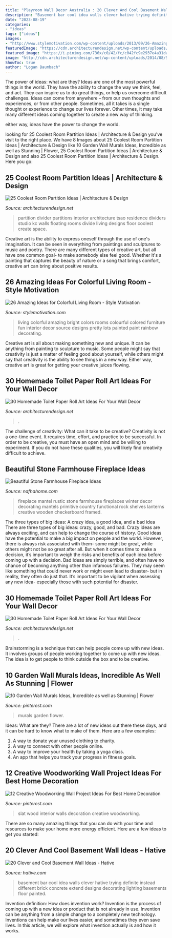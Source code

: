 ```yaml
---
title: "Playroom Wall Decor Australia : 20 Clever And Cool Basement Wall Ideas"
description: "Basement bar cool idea walls clever hative trying definite instead different brick concrete extend designs decorating lighting basements floor painted"
date: "2023-08-19"
categories:
- "ideas"
tags: ["ideas"]
images:
- "http://www.stylemotivation.com/wp-content/uploads/2013/09/26-Amazing-Ideas-for-Colorful-Living-Room-3.jpg"
featuredImage: "https://cdn.architecturendesign.net/wp-content/uploads/2015/02/AD-Toilet-Paper-Roll-Wall-Art-26.jpg"
featured_image: "https://i.pinimg.com/736x/c0/42/fc/c042fc9e2937e4a31dade7d84509f906.jpg"
image: "http://cdn.architecturendesign.net/wp-content/uploads/2014/08/559.jpg"
ShowToc: true
author: "Logan Baumbach"
---
```



The power of ideas: what are they?
Ideas are one of the most powerful things in the world. They have the ability to change the way we think, feel, and act. They can inspire us to do great things, or help us overcome difficult challenges.
Ideas can come from anywhere – from our own thoughts and experiences, or from other people. Sometimes, all it takes is a single thought or experience to change our lives forever. Other times, it may take many different ideas coming together to create a new way of thinking.

 either way, ideas have the power to change the world.

	

		
looking for 25 Coolest Room Partition Ideas | Architecture &amp; Design you've visit to the right place. We have 8 Images about 25 Coolest Room Partition Ideas | Architecture &amp; Design like 10 Garden Wall Murals Ideas, Incredible as well as Stunning | Flower, 25 Coolest Room Partition Ideas | Architecture &amp; Design and also 25 Coolest Room Partition Ideas | Architecture &amp; Design. Here you go:
		
    
## 25 Coolest Room Partition Ideas | Architecture &amp; Design

<img loading=lazy src="http://cdn.architecturendesign.net/wp-content/uploads/2014/08/559.jpg" onerror="this.onerror=null;this.src='https://tse2.mm.bing.net/th?id=OIP.ezvH4qoRj1glBCBnrbwgYgHaLH&amp;pid=15.1';" alt="25 Coolest Room Partition Ideas | Architecture &amp; Design">

_Source: architecturendesign.net_

>partition divider partitions interior architecture tsao residence dividers studio kc walls floating rooms divide living designs floor coolest create space. 

	

Creative art is the ability to express oneself through the use of one's imagination. It can be seen in everything from paintings and sculptures to music and poetry. There are many different types of creative art, but all have one common goal- to make somebody else feel good. Whether it's a painting that captures the beauty of nature or a song that brings comfort, creative art can bring about positive results.

    
## 26 Amazing Ideas For Colorful Living Room - Style Motivation

<img loading=lazy src="http://www.stylemotivation.com/wp-content/uploads/2013/09/26-Amazing-Ideas-for-Colorful-Living-Room-3.jpg" onerror="this.onerror=null;this.src='https://tse2.mm.bing.net/th?id=OIP.uI8Qa1q4XuLTyMUOtOCvZgHaFL&amp;pid=15.1';" alt="26 Amazing Ideas for Colorful Living Room - Style Motivation">

_Source: stylemotivation.com_

>living colorful amazing bright colors rooms colourful colored furniture fun interior decor source designs pretty lots painted paint rainbow decorating. 

	

Creative art is all about making something new and unique. It can be anything from painting to sculpture to music. Some people might say that creativity is just a matter of feeling good about yourself, while others might say that creativity is the ability to see things in a new way. Either way, creative art is great for getting your creative juices flowing.

    
## 30 Homemade Toilet Paper Roll Art Ideas For Your Wall Decor

<img loading=lazy src="https://cdn.architecturendesign.net/wp-content/uploads/2015/02/AD-Toilet-Paper-Roll-Wall-Art-26.jpg" onerror="this.onerror=null;this.src='https://tse2.mm.bing.net/th?id=OIP.UjbtUOZ1HfVxAFdt1TLYeAHaFB&amp;pid=15.1';" alt="30 Homemade Toilet Paper Roll Art Ideas For Your Wall Decor">

_Source: architecturendesign.net_

>. 

	

The challenge of creativity: What can it take to be creative?
Creativity is not a one-time event. It requires time, effort, and practice to be successful. In order to be creative, you must have an open mind and be willing to experiment. If you do not have these qualities, you will likely find creativity difficult to achieve.

    
## Beautiful Stone Farmhouse Fireplace Ideas

<img loading=lazy src="http://nafhahome.com/wp-content/uploads/2018/11/Beautiful-Stone-Farmhouse-Fireplace-Ideas-6.jpg" onerror="this.onerror=null;this.src='https://tse4.mm.bing.net/th?id=OIP.31P0byyL02KYR8ZP1d1T-gHaLF&amp;pid=15.1';" alt="Beautiful Stone Farmhouse Fireplace Ideas">

_Source: nafhahome.com_

>fireplace mantel rustic stone farmhouse fireplaces winter decor decorating mantels primitive country functional rock shelves lanterns creative wooden checkerboard framed. 

	

The three types of big ideas: A crazy idea, a good idea, and a bad idea
There are three types of big ideas: crazy, good, and bad. Crazy ideas are always exciting, and can help to change the course of history. Good ideas have the potential to make a big impact on people and the world. However, there is always risk associated with them- some might be great, while others might not be so great after all. But when it comes time to make a decision, it’s important to weigh the risks and benefits of each idea before coming up with a decision.
Bad Ideas are simply terrible, and often have no chance of becoming anything other than infamous failures. They may seem like something that could never work or might even lead to disaster- but in reality, they often do just that. It’s important to be vigilant when assessing any new idea- especially those with such potential for disaster.

    
## 30 Homemade Toilet Paper Roll Art Ideas For Your Wall Decor

<img loading=lazy src="https://cdn.architecturendesign.net/wp-content/uploads/2015/02/AD-Toilet-Paper-Roll-Wall-Art-11.jpg" onerror="this.onerror=null;this.src='https://tse3.mm.bing.net/th?id=OIP.iDiZqP9MLY4gKJ7a1ksGUgHaLG&amp;pid=15.1';" alt="30 Homemade Toilet Paper Roll Art Ideas For Your Wall Decor">

_Source: architecturendesign.net_

>. 

	

Brainstorming is a technique that can help people come up with new ideas. It involves groups of people working together to come up with new ideas. The idea is to get people to think outside the box and to be creative.

    
## 10 Garden Wall Murals Ideas, Incredible As Well As Stunning | Flower

<img loading=lazy src="https://i.pinimg.com/736x/c0/42/fc/c042fc9e2937e4a31dade7d84509f906.jpg" onerror="this.onerror=null;this.src='https://tse3.mm.bing.net/th?id=OIP.QaNvPYGRk5Nnr7z3-3PMnwHaJ3&amp;pid=15.1';" alt="10 Garden Wall Murals Ideas, Incredible as well as Stunning | Flower">

_Source: pinterest.com_

>murals garden flower. 

	

Ideas: What are they?
There are a lot of new ideas out there these days, and it can be hard to know what to make of them. Here are a few examples:
1. A way to donate your unused clothing to charity.
2. A way to connect with other people online.
3. A way to improve your health by taking a yoga class.
4. An app that helps you track your progress in fitness goals.

    
## 12 Creative Woodworking Wall Project Ideas For Best Home Decoration

<img loading=lazy src="https://i.pinimg.com/736x/69/da/a6/69daa679709d42cee0ccfd617d1208c5.jpg" onerror="this.onerror=null;this.src='https://tse1.mm.bing.net/th?id=OIP._zRXD0_MmaT5JBuUAH19WwHaLD&amp;pid=15.1';" alt="12 Creative Woodworking Wall Project Ideas For Best Home Decoration">

_Source: pinterest.com_

>slat wood interior walls decoration creative woodworking. 

	

There are so many amazing things that you can do with your time and resources to make your home more energy efficient. Here are a few ideas to get you started:

    
## 20 Clever And Cool Basement Wall Ideas - Hative

<img loading=lazy src="http://hative.com/wp-content/uploads/2014/05/basement-wall-ideas/4-basement-bar-wall-idea.jpg" onerror="this.onerror=null;this.src='https://tse2.mm.bing.net/th?id=OIP.VrK1x4OanKNsJ2TRbGXaCgHaE8&amp;pid=15.1';" alt="20 Clever and Cool Basement Wall Ideas - Hative">

_Source: hative.com_

>basement bar cool idea walls clever hative trying definite instead different brick concrete extend designs decorating lighting basements floor painted. 

	

Invention definition: How does invention work?
Invention is the process of coming up with a new idea or product that is not already in use. Invention can be anything from a simple change to a completely new technology. Inventions can help make our lives easier, and sometimes they even save lives. In this article, we will explore what invention actually is and how it works.

